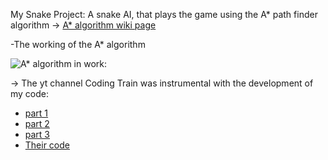 My Snake Project:
  A snake AI, that plays the game using the A* path finder algorithm
-> [A* algorithm wiki page](https://en.wikipedia.org/wiki/A*_search_algorithm)

-The working of the A* algorithm

![A* algorithm in work:](https://upload.wikimedia.org/wikipedia/commons/5/5d/Astar_progress_animation.gif)

-> The yt channel Coding Train was instrumental with the development of my code:
- [part 1](https://www.youtube.com/watch?v=aKYlikFAV4k)
- [part 2](https://www.youtube.com/watch?v=EaZxUCWAjb0)
- [part 3](https://www.youtube.com/watch?v=aKYlikFAV4k)
- [Their code](https://github.com/CodingTrain/Coding-Challenges/tree/main/051_astar)

